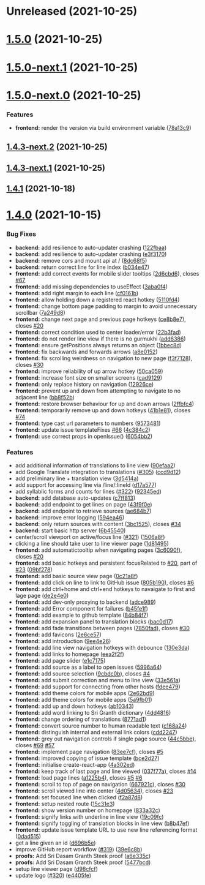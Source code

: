 # Unreleased (2021-10-25)



# [1.5.0](https://github.com/ShabadOS/viewer/compare/v1.5.0-next.1...v1.5.0) (2021-10-25)



# [1.5.0-next.1](https://github.com/ShabadOS/viewer/compare/v1.5.0-next.0...v1.5.0-next.1) (2021-10-25)



# [1.5.0-next.0](https://github.com/ShabadOS/viewer/compare/v1.4.3-next.2...v1.5.0-next.0) (2021-10-25)


### Features

* **frontend:** render the version via build environment variable ([78a13c9](https://github.com/ShabadOS/viewer/commit/78a13c90ccee54abfff5cb19aafa1d90b72d976d))



## [1.4.3-next.2](https://github.com/ShabadOS/viewer/compare/v1.4.3-next.1...v1.4.3-next.2) (2021-10-25)



## [1.4.3-next.1](https://github.com/ShabadOS/viewer/compare/v1.4.3-next.0...v1.4.3-next.1) (2021-10-25)



## [1.4.1](https://github.com/ShabadOS/viewer/compare/v1.4.0...v1.4.1) (2021-10-18)



# [1.4.0](https://github.com/ShabadOS/viewer/compare/6b455406f8a89094413c21f17f831144a44c3e2b...v1.4.0) (2021-10-15)


### Bug Fixes

* **backend:** add resilience to auto-updater crashing ([122fbaa](https://github.com/ShabadOS/viewer/commit/122fbaa9eab824a7e4d8b8305d38895ad0516f71))
* **backend:** add resilience to auto-updater crashing ([e3f3170](https://github.com/ShabadOS/viewer/commit/e3f3170a977ca9ad8408d4ba5972e50d4c6c62fb))
* **backend:** remove cors and mount api at / ([8dc68f5](https://github.com/ShabadOS/viewer/commit/8dc68f5fe0634b1cc42f2dd6ce604873cc1ad047))
* **backend:** return correct line for line index ([b034e47](https://github.com/ShabadOS/viewer/commit/b034e4771deea4387be13b4ce5cf2447fb19af2d))
* **frontend:** add correct events for mobile slider tooltips ([2d6cbd6](https://github.com/ShabadOS/viewer/commit/2d6cbd650e352e2b76ec69fd66f242ab783dba33)), closes [#67](https://github.com/ShabadOS/viewer/issues/67)
* **frontend:** add missing dependencies to useEffect ([3aba0f4](https://github.com/ShabadOS/viewer/commit/3aba0f4ed4a25675ffc2ebe662555a654223e551))
* **frontend:** add right margin to each line ([cf0161b](https://github.com/ShabadOS/viewer/commit/cf0161bf7ef5d660105de22d023ec5fe6edcc315))
* **frontend:** allow holding down a registered react hotkey ([5110fd4](https://github.com/ShabadOS/viewer/commit/5110fd42e7f0589f2d0fe1c2df7d16968da40dba))
* **frontend:** change bottom page padding to margin to avoid unnecessary scrollbar ([7a249d8](https://github.com/ShabadOS/viewer/commit/7a249d8259699d7f49a9188b7586b0cc4a429b2f))
* **frontend:** change next page and previous page hotkeys ([ce8b8e7](https://github.com/ShabadOS/viewer/commit/ce8b8e7ef41e21c719ff91b7b7e7ec7b89272f55)), closes [#20](https://github.com/ShabadOS/viewer/issues/20)
* **frontend:** correct condition used to center loader/error ([22b3fad](https://github.com/ShabadOS/viewer/commit/22b3fadb7607e95a72544804b59949eb78655825))
* **frontend:** do not render line view if there is no gurmukhi ([add6386](https://github.com/ShabadOS/viewer/commit/add6386f87586e708d961012ecbeaac299d31456))
* **frontend:** ensure getPositions always returns an object ([1bbec8d](https://github.com/ShabadOS/viewer/commit/1bbec8dd94fb3c4b9e823ba88ad45d5301c3ba4c))
* **frontend:** fix backwards and forwards arrows ([a8e0152](https://github.com/ShabadOS/viewer/commit/a8e0152853f1bcff342f9895064bb257fcd34b71))
* **frontend:** fix scrolling weirdness on navigation to new page ([f3f7128](https://github.com/ShabadOS/viewer/commit/f3f71282777174c73e706c0c51df4ddd3abb55a6)), closes [#30](https://github.com/ShabadOS/viewer/issues/30)
* **frontend:** improve reliability of up arrow hotkey ([50ca059](https://github.com/ShabadOS/viewer/commit/50ca0599b59367e4cc60caf02f6c8654b1a9fa21))
* **frontend:** increase font size on smaller screens ([cad9129](https://github.com/ShabadOS/viewer/commit/cad912927d472e775f2e0dbe8f64b420a249b5b7))
* **frontend:** only replace history on navigation ([12926ce](https://github.com/ShabadOS/viewer/commit/12926ce71103d44558423651134e9cfcaee86421))
* **frontend:** prevent up and down from attempting to navigate to no adjacent line ([bb8f52b](https://github.com/ShabadOS/viewer/commit/bb8f52bc30951da1bdeaf3480f0adef0bc18cd98))
* **frontend:** restore browser behaviour for up and down arrows ([2ffbfc4](https://github.com/ShabadOS/viewer/commit/2ffbfc4f0948013ad6dcd1d6bfc3c3f3e1becdae))
* **frontend:** temporarily remove up and down hotkeys ([41b1e81](https://github.com/ShabadOS/viewer/commit/41b1e81da21bbc9e0f2e993a55306e965255bfe7)), closes [#74](https://github.com/ShabadOS/viewer/issues/74)
* **frontend:** type cast url parameters to numbers ([9573481](https://github.com/ShabadOS/viewer/commit/957348112e3f04dabeffbee3d7509d55442c7c9e))
* **frontend:** update issue templateFixes [#66](https://github.com/ShabadOS/viewer/issues/66) ([4c384c2](https://github.com/ShabadOS/viewer/commit/4c384c2890f1cb0b477b1fa7a35c4d57797e1ded))
* **frontend:** use correct props in openIssue() ([6054bb2](https://github.com/ShabadOS/viewer/commit/6054bb2f9f6ab3a7f59ebe8e52fb1286811e0c8b))


### Features

* add additional information of translations to line view ([90efaa2](https://github.com/ShabadOS/viewer/commit/90efaa20f865d02a62e117bc39e10518e497f091))
* add Google Translate integration to translations ([#305](https://github.com/ShabadOS/viewer/issues/305)) ([ccd9d12](https://github.com/ShabadOS/viewer/commit/ccd9d123d7ecaf230951cb42f49e083929ade795))
* add preliminary line + translation view ([3d5414a](https://github.com/ShabadOS/viewer/commit/3d5414a5680f273fa43cc8033cc6a71dda374a22))
* add support for accessing line via /line/:lineId ([d17a577](https://github.com/ShabadOS/viewer/commit/d17a577bf8fbb1f5c8f5baed281af938092693fe))
* add syllablic forms and counts for lines ([#322](https://github.com/ShabadOS/viewer/issues/322)) ([92345ed](https://github.com/ShabadOS/viewer/commit/92345ed652dc9525abc2f3ee06c357bddc508a18))
* **backend:** add database auto-updates ([c7ff813](https://github.com/ShabadOS/viewer/commit/c7ff813b9292d2b7fb0842401bbed46e0264e195))
* **backend:** add endpoint to get lines on page ([43f9f0e](https://github.com/ShabadOS/viewer/commit/43f9f0e061909950f64bf1162893dc49cb3765ee))
* **backend:** add endpoint to retrieve sources ([ae684b7](https://github.com/ShabadOS/viewer/commit/ae684b7934eea0de670a4cb6daadb6d4505393ef))
* **backend:** improve error logging ([594ea46](https://github.com/ShabadOS/viewer/commit/594ea46d0e653a996022141ee051919a83799913))
* **backend:** only return sources with content ([3bc1525](https://github.com/ShabadOS/viewer/commit/3bc1525bf228387c330e5bb99956de84d68cb1fc)), closes [#34](https://github.com/ShabadOS/viewer/issues/34)
* **backend:** start basic http server ([6b45540](https://github.com/ShabadOS/viewer/commit/6b455406f8a89094413c21f17f831144a44c3e2b))
* center/scroll viewport on active/focus line ([#321](https://github.com/ShabadOS/viewer/issues/321)) ([1506a8f](https://github.com/ShabadOS/viewer/commit/1506a8f30a5f12de711afbbcce2e5c03312a0634))
* clicking a line should take user to line viewer page ([1d81495](https://github.com/ShabadOS/viewer/commit/1d8149563619138ae4bd15cd56378a2abbfed421))
* **frontend:** add automatictooltip when navigating pages ([3c6090f](https://github.com/ShabadOS/viewer/commit/3c6090fbf6db6022c56da3b6fa59e319a998fe95)), closes [#20](https://github.com/ShabadOS/viewer/issues/20)
* **frontend:** add basic hotkeys and persistent focusRelated to [#20](https://github.com/ShabadOS/viewer/issues/20), part of [#23](https://github.com/ShabadOS/viewer/issues/23) ([09bf278](https://github.com/ShabadOS/viewer/commit/09bf2782257445f09c03bec919c0b8372f49d879))
* **frontend:** add basic source view page ([0c21a8f](https://github.com/ShabadOS/viewer/commit/0c21a8f1119b091dfdcc9e26222015552e5a6e06))
* **frontend:** add click on line to link to GitHub issue ([805b190](https://github.com/ShabadOS/viewer/commit/805b19094ff77977bc4353b4ca56ea4acc152301)), closes [#6](https://github.com/ShabadOS/viewer/issues/6)
* **frontend:** add ctrl+home and ctrl+end hotkeys to navaigate to first and lage page ([de2e4e0](https://github.com/ShabadOS/viewer/commit/de2e4e01b3a1dc4fa67ee90af65aef195ff483d5))
* **frontend:** add dev-only proxying to backend ([adce989](https://github.com/ShabadOS/viewer/commit/adce989b2db7d3296ef997c07a4d2f07f313e30d))
* **frontend:** add Error component for failures ([b45fe1f](https://github.com/ShabadOS/viewer/commit/b45fe1f90e2977b197efa2ced6415648e9facadb))
* **frontend:** add example to github template ([84b84f7](https://github.com/ShabadOS/viewer/commit/84b84f767286499250bd3861408f76ad3d5944ee))
* **frontend:** add expansion panel to translation blocks ([bac0d17](https://github.com/ShabadOS/viewer/commit/bac0d179c7636f0a77ddf12194e51f6dd6c8a2da))
* **frontend:** add fade transitions between pages ([7850fad](https://github.com/ShabadOS/viewer/commit/7850fad70eb7ea9d414a04bf86d91e7ef60e6872)), closes [#30](https://github.com/ShabadOS/viewer/issues/30)
* **frontend:** add favicons ([2e6ce57](https://github.com/ShabadOS/viewer/commit/2e6ce57c65ea39eb1c4f49ec949217e78cd30db4))
* **frontend:** add introduction ([9ee4e26](https://github.com/ShabadOS/viewer/commit/9ee4e265d3afe95bc69a3d4609b27606622a15d0))
* **frontend:** add line view navigation hotkeys with debounce ([130e3da](https://github.com/ShabadOS/viewer/commit/130e3da6fbbfa07cb00f1b1dc8e64487c95d5d05))
* **frontend:** add links to homepage ([eea2f2f](https://github.com/ShabadOS/viewer/commit/eea2f2ffaa7119cc67f67ec16a22321850e408e6))
* **frontend:** add page slider ([e1c7175](https://github.com/ShabadOS/viewer/commit/e1c71759452675c7be6e8980fa8699a4564aeed0))
* **frontend:** add source as a label to open issues ([5996a64](https://github.com/ShabadOS/viewer/commit/5996a6410d7963b6fef9728a5b79e02493ec8eac))
* **frontend:** add source selection ([9cbdc0b](https://github.com/ShabadOS/viewer/commit/9cbdc0b3605b38e9a50c8a261469b97e4d6a1352)), closes [#4](https://github.com/ShabadOS/viewer/issues/4)
* **frontend:** add submit correction and menu to line view ([33e561a](https://github.com/ShabadOS/viewer/commit/33e561af1cafac0f13a1edff0af887d0b50f472f))
* **frontend:** add support for connecting from other hosts ([fdee479](https://github.com/ShabadOS/viewer/commit/fdee4792a9e805d33df7ef92b25907ba70007919))
* **frontend:** add theme colors for mobile apps ([2e62bd9](https://github.com/ShabadOS/viewer/commit/2e62bd9e8755c48eda0e7f7347d38d465da6201d))
* **frontend:** add theme colors for mobile apps ([5a9fb01](https://github.com/ShabadOS/viewer/commit/5a9fb016732a9d66eef9dc5b638a7f9a65358af4))
* **frontend:** add up and down hotkeys ([ab10343](https://github.com/ShabadOS/viewer/commit/ab10343869a31e576494c2040f59858c39912c92))
* **frontend:** add word linking to Sri Granth dictionary ([4dd4816](https://github.com/ShabadOS/viewer/commit/4dd48167cc27b423d1a8ea652dd7252d062e4717))
* **frontend:** change ordering of translations ([8771ad1](https://github.com/ShabadOS/viewer/commit/8771ad1c835622a70900883a9f5f85d3fa2fb5c5))
* **frontend:** convert source number to human readable text ([c168a24](https://github.com/ShabadOS/viewer/commit/c168a24f2cda3fef4613573cbbe1b9d78d38f816))
* **frontend:** distinguish internal and external link colors ([cdd2247](https://github.com/ShabadOS/viewer/commit/cdd224781fc60309fd20f1b12e6d8805478fcffd))
* **frontend:** grey out navigation controls if single page source ([44c5bbe](https://github.com/ShabadOS/viewer/commit/44c5bbea5d9657136caaaf76796993748d6b9ef9)), closes [#69](https://github.com/ShabadOS/viewer/issues/69) [#57](https://github.com/ShabadOS/viewer/issues/57)
* **frontend:** implement page navigation ([83ee7cf](https://github.com/ShabadOS/viewer/commit/83ee7cf089beee0fd4dbab6177c56c3f4f12d918)), closes [#5](https://github.com/ShabadOS/viewer/issues/5)
* **frontend:** improved copying of issue template ([bce2d27](https://github.com/ShabadOS/viewer/commit/bce2d274fc3f925581b535d80f3406793155e2f8))
* **frontend:** initialise create-react-app ([4a302ed](https://github.com/ShabadOS/viewer/commit/4a302ed70421dfe0c2ee9b7533581da66de9d2be))
* **frontend:** keep track of last page and line viewed ([037f77a](https://github.com/ShabadOS/viewer/commit/037f77ad3a8e9bd0f46843863d7c94ca5cc6a87e)), closes [#14](https://github.com/ShabadOS/viewer/issues/14)
* **frontend:** load page lines ([a1225b4](https://github.com/ShabadOS/viewer/commit/a1225b48ea5bbd0c2dcdbe3899a8d3fc11367e4c)), closes [#5](https://github.com/ShabadOS/viewer/issues/5) [#6](https://github.com/ShabadOS/viewer/issues/6)
* **frontend:** scroll to top of page on navigation ([667921c](https://github.com/ShabadOS/viewer/commit/667921c5889e40fe541685496c767767e61f8f8e)), closes [#30](https://github.com/ShabadOS/viewer/issues/30)
* **frontend:** scroll viewed line into center ([4d05634](https://github.com/ShabadOS/viewer/commit/4d05634d40cfa3067483f01e142ffc2ef8820f82)), closes [#23](https://github.com/ShabadOS/viewer/issues/23)
* **frontend:** set focused line when clicked ([f2a87d8](https://github.com/ShabadOS/viewer/commit/f2a87d8e82d4cbb510c93d36eac4dc065a32a976))
* **frontend:** setup nested route ([15c31e3](https://github.com/ShabadOS/viewer/commit/15c31e3741a3b4d54e88298b73d7623e030ae0a3))
* **frontend:** show version number on homepage ([833a32c](https://github.com/ShabadOS/viewer/commit/833a32c8dc2ed15476e1cec7930312759a224d2c))
* **frontend:** signify links with underline in line view ([19c09fc](https://github.com/ShabadOS/viewer/commit/19c09fc0c57f8e9328dc322635364e99e9969087))
* **frontend:** signify toggling of translation blocks in line view ([b8b47ef](https://github.com/ShabadOS/viewer/commit/b8b47efa6b4a82e564e9275e0a104cccd1ebd4bc))
* **frontend:** update issue template URL to use new line referencing format ([0dad515](https://github.com/ShabadOS/viewer/commit/0dad515ffda1e8ec69a15e6d6e9aa31f436abc33))
* get a line given an id ([d696b5e](https://github.com/ShabadOS/viewer/commit/d696b5e79ece62f19d014d71fd084134f6ccf2e9))
* improve GitHub report workflow ([#319](https://github.com/ShabadOS/viewer/issues/319)) ([39e6c8b](https://github.com/ShabadOS/viewer/commit/39e6c8ba8c9ad48e5b44307fb246280c66f26ff0))
* **proofs:** Add Sri Dasam Granth Steek proof ([a6e335c](https://github.com/ShabadOS/viewer/commit/a6e335c0a0509eda25935ff471c7150e90044716))
* **proofs:** Add Sri Dasam Granth Steek proof ([5477bcd](https://github.com/ShabadOS/viewer/commit/5477bcdcce912646726778b2366a9663fb9d8710))
* setup line viewer page ([d98cfcf](https://github.com/ShabadOS/viewer/commit/d98cfcfb7eb3ac9ddcba5f600a2f559f719a5e00))
* update logo ([#320](https://github.com/ShabadOS/viewer/issues/320)) ([e4405fe](https://github.com/ShabadOS/viewer/commit/e4405fe3e778c3753b396c57088ec36046f1f87d))



